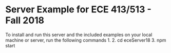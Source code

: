 # Server Example for ECE 413/513 - Fall 2018

To install and run this server and the included examples on your local machine or server, run the following commands
1. 
2. cd eceServer18
3. npm start
